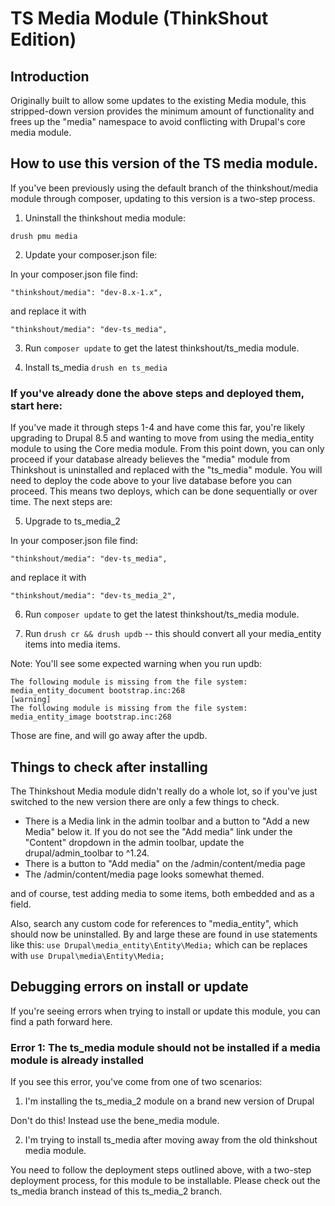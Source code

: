 # TS Media Module (ThinkShout Edition)

## Introduction

Originally built to allow some updates to the existing Media module, this stripped-down version
provides the minimum amount of functionality and frees up the "media" namespace
to avoid conflicting with Drupal's core media module.

## How to use this version of the TS media module.

If you've been previously using the default branch of the thinkshout/media module
through composer, updating to this version is a two-step process.

1. Uninstall the thinkshout media module:

`drush pmu media`

2. Update your composer.json file:

In your composer.json file find:

```
"thinkshout/media": "dev-8.x-1.x",
```

and replace it with

```
"thinkshout/media": "dev-ts_media",
```

3. Run `composer update` to get the latest thinkshout/ts_media module.

4. Install ts_media `drush en ts_media`

### If you've already done the above steps and deployed them, start here:
If you've made it through steps 1-4 and have come this far, you're likely upgrading to Drupal 8.5 and wanting to move from using the media_entity module to using the Core media module. From this point down, you can only proceed if your database already believes the "media" module from Thinkshout is uninstalled and replaced with the "ts_media" module. You will need to deploy the code above to your live database before you can proceed. This means two deploys, which can be done sequentially or over time. The next steps are:

5. Upgrade to ts_media_2

In your composer.json file find:

```
"thinkshout/media": "dev-ts_media",
```

and replace it with

```
"thinkshout/media": "dev-ts_media_2",
```

6. Run `composer update` to get the latest thinkshout/ts_media module.

7. Run `drush cr && drush updb` -- this should convert all your media_entity items into media items.

Note: You'll see some expected warning when you run updb:

```
The following module is missing from the file system: media_entity_document bootstrap.inc:268                                                              [warning]
The following module is missing from the file system: media_entity_image bootstrap.inc:268
```

Those are fine, and will go away after the updb.

## Things to check after installing

The Thinkshout Media module didn't really do a whole lot, so if you've just
switched to the new version there are only a few things to check.

- There is a Media link in the admin toolbar and a button to "Add a new Media" below it. If you do not see the "Add media" link under the "Content" dropdown in the admin toolbar, update the drupal/admin_toolbar to ^1.24.
- There is a button to "Add media" on the /admin/content/media page
- The /admin/content/media page looks somewhat themed.

and of course, test adding media to some items, both embedded and as a field.

Also, search any custom code for references to "media_entity", which should now be uninstalled. By and large these are found in use statements like this: `use Drupal\media_entity\Entity\Media;` which can be replaces with `use Drupal\media\Entity\Media;`

## Debugging errors on install or update

If you're seeing errors when trying to install or update this module, you can find a path forward here.

### Error 1: The ts_media module should not be installed if a media module is already installed

If you see this error, you've come from one of two scenarios:

1. I'm installing the ts_media_2 module on a brand new version of Drupal

Don't do this! Instead use the bene_media module.

2. I'm trying to install ts_media after moving away from the old thinkshout media module.

You need to follow the deployment steps outlined above, with a two-step deployment process, for this module
to be installable. Please check out the ts_media branch instead of this ts_media_2 branch.
